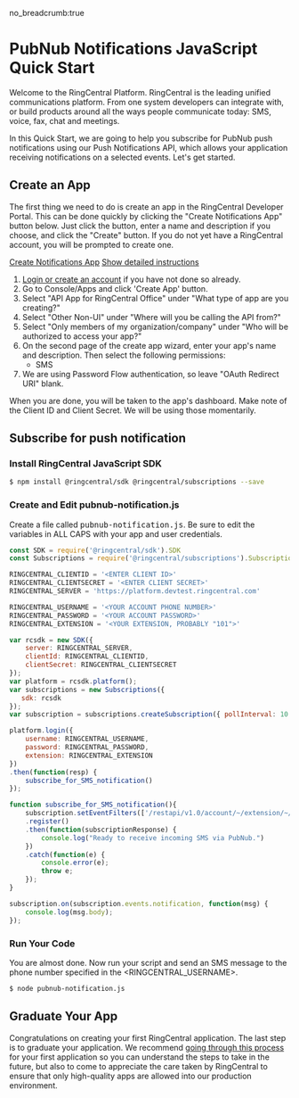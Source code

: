 no_breadcrumb:true

# PubNub Notifications JavaScript Quick Start

Welcome to the RingCentral Platform. RingCentral is the leading unified communications platform. From one system developers can integrate with, or build products around all the ways people communicate today: SMS, voice, fax, chat and meetings.

In this Quick Start, we are going to help you subscribe for PubNub push notifications using our Push Notifications API, which allows your application receiving notifications on a selected events. Let's get started.

## Create an App

The first thing we need to do is create an app in the RingCentral Developer Portal. This can be done quickly by clicking the "Create Notifications App" button below. Just click the button, enter a name and description if you choose, and click the "Create" button. If you do not yet have a RingCentral account, you will be prompted to create one.

<a target="_new" href="https://developer.ringcentral.com/new-app?name=Push+Notifications+Quick+Start+App&desc=A+simple+app+to+demo+creating+an+SMS+Notification+RingCentral&public=false&type=ServerOther&carriers=7710,7310,3420&permissions=SMS&redirectUri=&utm_source=devguide&utm_medium=button&utm_campaign=quickstart" class="btn btn-primary">Create Notifications App</a>
<a class="btn-link btn-collapse" data-toggle="collapse" href="#create-app-instructions" role="button" aria-expanded="false" aria-controls="create-app-instructions">Show detailed instructions</a>

<div class="collapse" id="create-app-instructions">
<ol>
<li><a href="https://developer.ringcentral.com/login.html#/">Login or create an account</a> if you have not done so already.</li>
<li>Go to Console/Apps and click 'Create App' button.</li>
<li>Select "API App for RingCentral Office" under "What type of app are you creating?"</li>
<li>Select "Other Non-UI" under "Where will you be calling the API from?"
<li>Select "Only members of my organization/company" under "Who will be authorized to access your app?"
<li>On the second page of the create app wizard, enter your app's name and description. Then select the following permissions:
  <ul>
    <li>SMS</li>
  </ul>
  </li>
<li>We are using Password Flow authentication, so leave "OAuth Redirect URI" blank.</li>
</ol>
</div>

When you are done, you will be taken to the app's dashboard. Make note of the Client ID and Client Secret. We will be using those momentarily.

## Subscribe for push notification

### Install RingCentral JavaScript SDK

```bash
$ npm install @ringcentral/sdk @ringcentral/subscriptions --save
```

### Create and Edit pubnub-notification.js

Create a file called <tt>pubnub-notification.js</tt>. Be sure to edit the variables in ALL CAPS with your app and user credentials.

```javascript
const SDK = require('@ringcentral/sdk').SDK
const Subscriptions = require('@ringcentral/subscriptions').Subscriptions

RINGCENTRAL_CLIENTID = '<ENTER CLIENT ID>'
RINGCENTRAL_CLIENTSECRET = '<ENTER CLIENT SECRET>'
RINGCENTRAL_SERVER = 'https://platform.devtest.ringcentral.com'

RINGCENTRAL_USERNAME = '<YOUR ACCOUNT PHONE NUMBER>'
RINGCENTRAL_PASSWORD = '<YOUR ACCOUNT PASSWORD>'
RINGCENTRAL_EXTENSION = '<YOUR EXTENSION, PROBABLY "101">'

var rcsdk = new SDK({
    server: RINGCENTRAL_SERVER,
    clientId: RINGCENTRAL_CLIENTID,
    clientSecret: RINGCENTRAL_CLIENTSECRET
});
var platform = rcsdk.platform();
var subscriptions = new Subscriptions({
   sdk: rcsdk
});
var subscription = subscriptions.createSubscription({ pollInterval: 10 * 1000, renewHandicapMs: 2 * 60 * 1000 });

platform.login({
    username: RINGCENTRAL_USERNAME,
    password: RINGCENTRAL_PASSWORD,
    extension: RINGCENTRAL_EXTENSION
})
.then(function(resp) {
    subscribe_for_SMS_notification()
});

function subscribe_for_SMS_notification(){
    subscription.setEventFilters(['/restapi/v1.0/account/~/extension/~/message-store/instant?type=SMS'])
    .register()
    .then(function(subscriptionResponse) {
        console.log("Ready to receive incoming SMS via PubNub.")
    })
    .catch(function(e) {
        console.error(e);
        throw e;
    });
}

subscription.on(subscription.events.notification, function(msg) {
    console.log(msg.body);
});
```

### Run Your Code

You are almost done. Now run your script and send an SMS message to the phone number specified in the <RINGCENTRAL_USERNAME>.

```bash
$ node pubnub-notification.js
```

## Graduate Your App

Congratulations on creating your first RingCentral application. The last step is to graduate your application. We recommend [going through this process](../../../../basics/production) for your first application so you can understand the steps to take in the future, but also to come to appreciate the care taken by RingCentral to ensure that only high-quality apps are allowed into our production environment.
